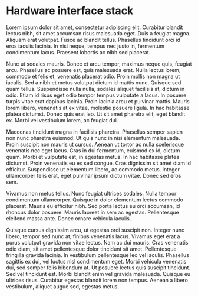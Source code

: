 # Hardware interface stack

Lorem ipsum dolor sit amet, consectetur adipiscing elit. Curabitur blandit lectus nibh, sit amet accumsan risus
malesuada eget. Duis a feugiat magna. Aliquam erat volutpat. Fusce ac blandit tellus. Phasellus tincidunt orci id eros
iaculis lacinia. In nisi neque, tempus nec justo in, fermentum condimentum lacus. Praesent lobortis ac nibh sed
placerat.

Nunc ut sodales mauris. Donec et arcu tempor, maximus neque quis, feugiat arcu. Phasellus ac posuere est, quis
malesuada erat. Nulla lectus lorem, commodo et felis et, venenatis placerat odio. Proin mollis non magna ut iaculis.
Sed a nibh et metus volutpat dictum id mattis nunc. Quisque sed quam tellus. Suspendisse nulla nulla, sodales aliquet
facilisis at, dictum in odio. Etiam id risus eget odio tempor tempus vulputate a lacus. In posuere turpis vitae erat
dapibus lacinia. Proin lacinia arcu et pulvinar mattis. Mauris lorem libero, venenatis at ex vitae, molestie posuere
ligula. In hac habitasse platea dictumst. Donec quis erat leo. Ut sit amet pharetra elit, eget blandit ex. Morbi vel
vestibulum lorem, ac feugiat dui.

Maecenas tincidunt magna in facilisis pharetra. Phasellus semper sapien non nunc pharetra euismod. Ut quis nunc in nisi
elementum malesuada. Proin suscipit non mauris ut cursus. Aenean ut tortor ac nulla scelerisque venenatis nec eget
lacus. Cras in dui fermentum, euismod ex id, dictum quam. Morbi et vulputate est, in egestas metus. In hac habitasse
platea dictumst. Proin venenatis eu ex sed congue. Cras dignissim sit amet diam id efficitur. Suspendisse ut elementum
libero, ac commodo metus. Integer ullamcorper felis erat, eget pulvinar ipsum dictum vitae. Donec sed eros sem.

Vivamus non metus tellus. Nunc feugiat ultrices sodales. Nulla tempor condimentum ullamcorper. Quisque in dolor
elementum lectus commodo placerat. Mauris eu efficitur nibh. Sed porta lectus eu orci accumsan, id rhoncus dolor
posuere. Mauris laoreet in sem ac egestas. Pellentesque eleifend massa ante. Donec ornare vehicula iaculis.

Quisque cursus dignissim arcu, ut egestas orci suscipit non. Integer nunc libero, tempor sed nunc at, finibus venenatis
lacus. Vivamus eget erat a purus volutpat gravida non vitae lectus. Nam ac dui mauris. Cras venenatis odio diam, sit
amet pellentesque dolor tincidunt sit amet. Pellentesque fringilla gravida lacinia. In vestibulum pellentesque leo vel
iaculis. Phasellus sagittis ex dui, vel luctus nisl condimentum eget. Morbi vehicula venenatis dui, sed semper felis
bibendum at. Ut posuere lectus quis suscipit tincidunt. Sed vel tincidunt est. Morbi blandit enim vel gravida
malesuada. Quisque eu ultrices risus. Curabitur egestas blandit lorem non tempus. Aenean a libero vestibulum, aliquet
augue sed, egestas metus.
